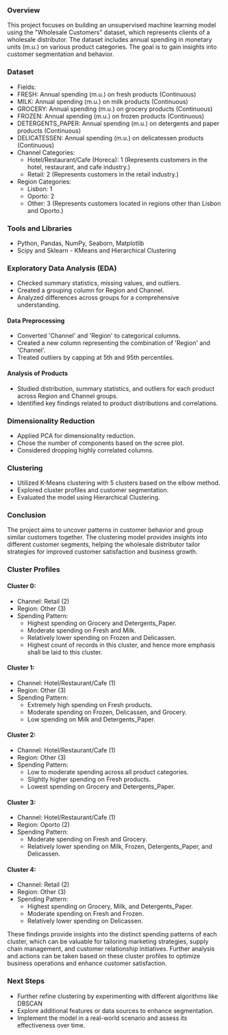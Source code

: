 ### Overview
This project focuses on building an unsupervised machine learning model using the "Wholesale Customers" dataset, which represents clients of a wholesale distributor. The dataset includes annual spending in monetary units (m.u.) on various product categories. The goal is to gain insights into customer segmentation and behavior.

### Dataset

- Fields:
- FRESH: Annual spending (m.u.) on fresh products (Continuous)
- MILK: Annual spending (m.u.) on milk products (Continuous)
- GROCERY: Annual spending (m.u.) on grocery products (Continuous)
- FROZEN: Annual spending (m.u.) on frozen products (Continuous)
- DETERGENTS_PAPER: Annual spending (m.u.) on detergents and paper products (Continuous)
- DELICATESSEN: Annual spending (m.u.) on delicatessen products (Continuous)
- Channel Categories:
	- Hotel/Restaurant/Cafe (Horeca): 1 (Represents customers in the hotel, restaurant, and cafe industry.)
	- Retail: 2 (Represents customers in the retail industry.)
- Region Categories: 
	- Lisbon: 1
	- Oporto: 2
	- Other: 3 (Represents customers located in regions other than Lisbon and Oporto.)


### Tools and Libraries

- Python, Pandas, NumPy, Seaborn, Matplotlib
- Scipy and Sklearn - KMeans and Hierarchical Clustering

### Exploratory Data Analysis (EDA)

- Checked summary statistics, missing values, and outliers.
- Created a grouping column for Region and Channel.
- Analyzed differences across groups for a comprehensive understanding.

#### Data Preprocessing

- Converted 'Channel' and 'Region' to categorical columns.
- Created a new column representing the combination of 'Region' and 'Channel'.
- Treated outliers by capping at 5th and 95th percentiles.

#### Analysis of Products

- Studied distribution, summary statistics, and outliers for each product across Region and Channel groups.
- Identified key findings related to product distributions and correlations.

### Dimensionality Reduction

- Applied PCA for dimensionality reduction.
- Chose the number of components based on the scree plot.
- Considered dropping highly correlated columns.

### Clustering

- Utilized K-Means clustering with 5 clusters based on the elbow method.
- Explored cluster profiles and customer segmentation.
- Evaluated the model using Hierarchical Clustering.

### Conclusion

The project aims to uncover patterns in customer behavior and group similar customers together. The clustering model provides insights into different customer segments, helping the wholesale distributor tailor strategies for improved customer satisfaction and business growth.

### Cluster Profiles 

#### Cluster 0:

- Channel: Retail (2)
- Region: Other (3)
- Spending Pattern:
    - Highest spending on Grocery and Detergents_Paper.
    - Moderate spending on Fresh and Milk.
    - Relatively lower spending on Frozen and Delicassen.
    - Highest count of records in this cluster, and hence more emphasis shall be laid to this cluster.

#### Cluster 1:

- Channel: Hotel/Restaurant/Cafe (1)
- Region: Other (3)
- Spending Pattern:
    - Extremely high spending on Fresh products.
    - Moderate spending on Frozen, Delicassen, and Grocery.
    - Low spending on Milk and Detergents_Paper.

#### Cluster 2:
- Channel: Hotel/Restaurant/Cafe (1)
- Region: Other (3)
- Spending Pattern:
    - Low to moderate spending across all product categories.
    - Slightly higher spending on Fresh products.
    - Lowest spending on Grocery and Detergents_Paper.

#### Cluster 3:
- Channel: Hotel/Restaurant/Cafe (1)
- Region: Oporto (2)
- Spending Pattern:
    - Moderate spending on Fresh and Grocery.
    - Relatively lower spending on Milk, Frozen, Detergents_Paper, and Delicassen.

#### Cluster 4:
- Channel: Retail (2)
- Region: Other (3)
- Spending Pattern:
    - Highest spending on Grocery, Milk, and Detergents_Paper.
    - Moderate spending on Fresh and Frozen.
    - Relatively lower spending on Delicassen.



These findings provide insights into the distinct spending patterns of each cluster, which can be valuable for tailoring marketing strategies, supply chain management, and customer relationship initiatives. Further analysis and actions can be taken based on these cluster profiles to optimize business operations and enhance customer satisfaction.

### Next Steps

- Further refine clustering by experimenting with different algorithms like DBSCAN
- Explore additional features or data sources to enhance segmentation.
- Implement the model in a real-world scenario and assess its effectiveness over time.
